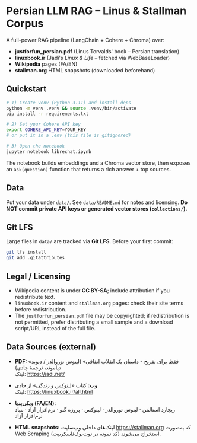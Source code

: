 # Persian LLM RAG – Linus & Stallman Corpus

A full-power RAG pipeline (LangChain + Cohere + Chroma) over:
- **justforfun_persian.pdf** (Linus Torvalds' book – Persian translation)
- **linuxbook.ir** (Jadi's *Linux & Life* – fetched via WebBaseLoader)
- **Wikipedia** pages (FA/EN)
- **stallman.org** HTML snapshots (downloaded beforehand)

## Quickstart

```bash
# 1) Create venv (Python 3.11) and install deps
python -m venv .venv && source .venv/bin/activate
pip install -r requirements.txt

# 2) Set your Cohere API key
export COHERE_API_KEY=YOUR_KEY
# or put it in a .env (this file is gitignored)

# 3) Open the notebook
jupyter notebook librechat.ipynb
```

The notebook builds embeddings and a Chroma vector store, then exposes an `ask(question)`
function that returns a rich answer + top sources.

## Data

Put your data under `data/`. See `data/README.md` for notes and licensing.
**Do NOT commit private API keys or generated vector stores (`collections/`).**

## Git LFS

Large files in `data/` are tracked via **Git LFS**. Before your first commit:

```bash
git lfs install
git add .gitattributes
```

## Legal / Licensing

- Wikipedia content is under **CC BY-SA**; include attribution if you redistribute text.
- `linuxbook.ir` content and `stallman.org` pages: check their site terms before redistribution.
- The `justforfun_persian.pdf` file may be copyrighted; if redistribution is not permitted,
  prefer distributing a small sample and a download script/URL instead of the full file.


## Data Sources (external)

- **PDF:** «فقط برای تفریح - داستان یک انقلاب اتفاقی» (لینوس توروالدز / دیوید دیاموند، ترجمهٔ جادی)  
  لینک: https://jadi.net/

- **وب:** کتاب «لینوکس و زندگی» از جادی  
  لینک: https://linuxbook.ir/all.html

- **ویکی‌پدیا (FA/EN):**  
  ریچارد استالمن · لینوس توروالدز · لینوکس · پروژه گنو · نرم‌افزار آزاد · بنیاد نرم‌افزار آزاد

- **HTML snapshots:** لینک‌های داخلی وب‌سایت https://stallman.org که به‌صورت Web Scraping استخراج می‌شوند (کد نمونه در نوت‌بوک/اسکریپت).

